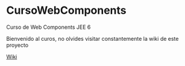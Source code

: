 # CursoWebComponents
Curso de Web Components JEE 6

Bienvenido al curos, no olvides visitar constantemente la wiki de este proyecto


[Wiki]()
